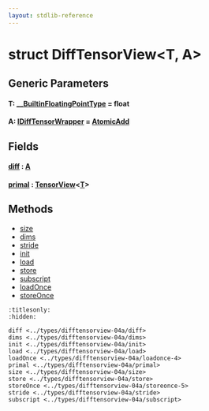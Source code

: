 ```yaml
---
layout: stdlib-reference
---
```


# struct DiffTensorView\<T, A\>

## Generic Parameters

####  <a id="typeparam-T"></a>T: [\_\_BuiltinFloatingPointType](../../interfaces/0_builtinfloatingpointtype-029hm/index.md) = float
####  <a id="typeparam-A"></a>A: [IDiffTensorWrapper](../../interfaces/idifftensorwrapper-015b/index.md) = [AtomicAdd](../atomicadd-06/index.md)

## Fields

####  <a id="decl-diff"></a>[diff](diff.md) : [A](index.md#typeparam-A)
####  <a id="decl-primal"></a>[primal](primal.md) : [TensorView](../tensorview-06/index.md)\<[T](../tensorview-06/index.md#typeparam-T)\>

## Methods

* [size](size.md)
* [dims](dims.md)
* [stride](stride.md)
* [init](init.md)
* [load](load.md)
* [store](store.md)
* [subscript](subscript.md)
* [loadOnce](loadonce-4.md)
* [storeOnce](storeonce-5.md)


```{toctree}
:titlesonly:
:hidden:

diff <../types/difftensorview-04a/diff>
dims <../types/difftensorview-04a/dims>
init <../types/difftensorview-04a/init>
load <../types/difftensorview-04a/load>
loadOnce <../types/difftensorview-04a/loadonce-4>
primal <../types/difftensorview-04a/primal>
size <../types/difftensorview-04a/size>
store <../types/difftensorview-04a/store>
storeOnce <../types/difftensorview-04a/storeonce-5>
stride <../types/difftensorview-04a/stride>
subscript <../types/difftensorview-04a/subscript>
```

<script>
// Fix .md links to .html when on ReadTheDocs
if (window.location.hostname.includes('readthedocs') || 
    window.location.hostname.includes('rtfd.io')) {
  document.addEventListener('DOMContentLoaded', function() {
    const links = document.querySelectorAll('a');
    links.forEach(link => {
      const href = link.getAttribute('href');
      if (href && href.includes('.md')) {
        // This regex will handle .md links with or without fragment identifiers or query parameters
        link.href = link.href.replace(/(.+)\.md(#[^?]*)?(\?.*)?$/, '$1.html$2$3');
      }
    });
  });
}
</script>

